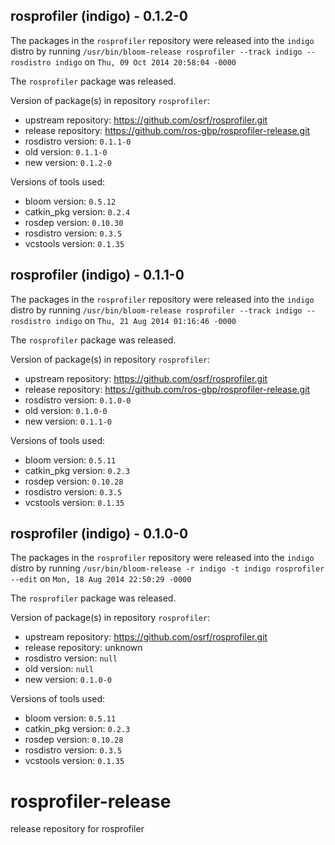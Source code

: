 ## rosprofiler (indigo) - 0.1.2-0

The packages in the `rosprofiler` repository were released into the `indigo` distro by running `/usr/bin/bloom-release rosprofiler --track indigo --rosdistro indigo` on `Thu, 09 Oct 2014 20:58:04 -0000`

The `rosprofiler` package was released.

Version of package(s) in repository `rosprofiler`:
- upstream repository: https://github.com/osrf/rosprofiler.git
- release repository: https://github.com/ros-gbp/rosprofiler-release.git
- rosdistro version: `0.1.1-0`
- old version: `0.1.1-0`
- new version: `0.1.2-0`

Versions of tools used:
- bloom version: `0.5.12`
- catkin_pkg version: `0.2.4`
- rosdep version: `0.10.30`
- rosdistro version: `0.3.5`
- vcstools version: `0.1.35`


## rosprofiler (indigo) - 0.1.1-0

The packages in the `rosprofiler` repository were released into the `indigo` distro by running `/usr/bin/bloom-release rosprofiler --track indigo --rosdistro indigo` on `Thu, 21 Aug 2014 01:16:46 -0000`

The `rosprofiler` package was released.

Version of package(s) in repository `rosprofiler`:
- upstream repository: https://github.com/osrf/rosprofiler.git
- release repository: https://github.com/ros-gbp/rosprofiler-release.git
- rosdistro version: `0.1.0-0`
- old version: `0.1.0-0`
- new version: `0.1.1-0`

Versions of tools used:
- bloom version: `0.5.11`
- catkin_pkg version: `0.2.3`
- rosdep version: `0.10.28`
- rosdistro version: `0.3.5`
- vcstools version: `0.1.35`


## rosprofiler (indigo) - 0.1.0-0

The packages in the `rosprofiler` repository were released into the `indigo` distro by running `/usr/bin/bloom-release -r indigo -t indigo rosprofiler --edit` on `Mon, 18 Aug 2014 22:50:29 -0000`

The `rosprofiler` package was released.

Version of package(s) in repository `rosprofiler`:
- upstream repository: https://github.com/osrf/rosprofiler.git
- release repository: unknown
- rosdistro version: `null`
- old version: `null`
- new version: `0.1.0-0`

Versions of tools used:
- bloom version: `0.5.11`
- catkin_pkg version: `0.2.3`
- rosdep version: `0.10.28`
- rosdistro version: `0.3.5`
- vcstools version: `0.1.35`


rosprofiler-release
===================

release repository for rosprofiler
